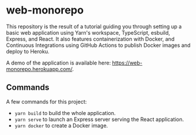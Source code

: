 # web-monorepo

This repository is the result of a tutorial guiding you through setting up a basic web application using Yarn's workspace, TypeScript, esbuild, Express, and React. It also features containerization with Docker, and Continuous Integrations using GitHub Actions to publish Docker images and deploy to Heroku.

A demo of the application is available here: https://web-monorepo.herokuapp.com/.

## Commands

A few commands for this project:

- `yarn build` to build the whole application.
- `yarn serve` to launch an Express server serving the React application.
- `yarn docker` to create a Docker image.